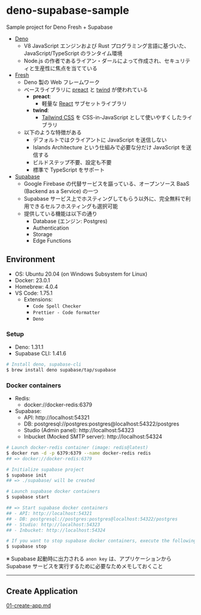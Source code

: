 # deno-supabase-sample

Sample project for Deno Fresh + Supabase

- [Deno](https://deno.land)
    - V8 JavaScript エンジンおよび Rust プログラミング言語に基づいた、JavaScript/TypeScript のランタイム環境
    - Node.js の作者であるライアン・ダールによって作成され、セキュリティと生産性に焦点を当てている
- [Fresh](https://fresh.deno.dev)
    - Deno 製の Web フレームワーク
    - ベースライブラリに [preact](https://preactjs.com) と [twind](https://twind.dev) が使われている
        - **preact**:
            - 軽量な [React](https://reactjs.org) サブセットライブラリ
        - **twind**:
            - [Tailwind CSS](https://tailwindcss.com) を CSS-in-JavaScript として使いやすくしたライブラリ
    - 以下のような特徴がある
        - デフォルトではクライアントに JavaScript を送信しない
        - Islands Architecture という仕組みで必要な分だけ JavaScript を送信する
        - ビルドステップ不要、設定も不要
        - 標準で TypeScript をサポート
- [Supabase](https://supabase.com)
    - Google Firebase の代替サービスを謳っている、オープンソース BaaS (Backend as a Service) の一つ
    - Supabase サービス上でホスティングしてもらう以外に、完全無料で利用できるセルフホスティングも選択可能
    - 提供している機能は以下の通り
        - Database (エンジン: Postgres)
        - Authentication
        - Storage
        - Edge Functions

## Environment

- OS: Ubuntu 20.04 (on Windows Subsystem for Linux)
- Docker: 23.0.1
- Homebrew: 4.0.4
- VS Code: 1.75.1
    - Extensions:
        - `Code Spell Checker`
        - `Prettier - Code formatter`
        - `Deno`

### Setup
- Deno: 1.31.1
- Supabase CLI: 1.41.6

```bash
# Install deno, supabase-cli
$ brew install deno supabase/tap/supabase
```

### Docker containers
- Redis:
    - docker://docker-redis:6379
- Supabase:
    - API: http://localhost:54321
    - DB: postgresql://postgres:postgres@localhost:54322/postgres
    - Studio (Admin panel): http://localhost:54323
    - Inbucket (Mocked SMTP server): http://localhost:54324

```bash
# Launch docker-redis container (image: redis@latest)
$ docker run -d -p 6379:6379 --name docker-redis redis
## => docker://docker-redis:6379

# Initialize supabase project
$ supabase init
## => ./supabase/ will be created

# Launch supabase docker containers
$ supabase start

## => Start supabase docker containers
## - API: http://localhost:54321
## - DB: postgresql://postgres:postgres@localhost:54322/postgres
## - Studio: http://localhost:54323
## - Inbucket: http://localhost:54324

# If you want to stop supabase docker containers, execute the following command
$ supabase stop
```

※ Supabase 起動時に出力される `anon key` は、アプリケーションから Supabase サービスを実行するために必要なためメモしておくこと

---

## Create Application

[01-create-app.md](./docs/create-app.md)
